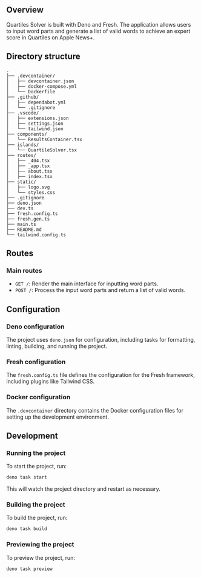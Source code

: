 ## Overview

Quartiles Solver is built with Deno and Fresh. The application allows users to input word parts and generate a list of valid words to achieve an expert score in Quartiles on Apple News+.

## Directory structure

```
.
├── .devcontainer/
│   ├── devcontainer.json
│   ├── docker-compose.yml
│   └── Dockerfile
├── .github/
│   ├── dependabot.yml
│   └── .gitignore
├── .vscode/
│   ├── extensions.json
│   ├── settings.json
│   └── tailwind.json
├── components/
│   └── ResultsContainer.tsx
├── islands/
│   └── QuartileSolver.tsx
├── routes/
│   ├── _404.tsx
│   ├── _app.tsx
│   ├── about.tsx
│   ├── index.tsx
├── static/
│   ├── logo.svg
│   └── styles.css
├── .gitignore
├── deno.json
├── dev.ts
├── fresh.config.ts
├── fresh.gen.ts
├── main.ts
├── README.md
└── tailwind.config.ts
```

## Routes

### Main routes

* `GET /`: Render the main interface for inputting word parts.
* `POST /`: Process the input word parts and return a list of valid words.

## Configuration

### Deno configuration

The project uses `deno.json` for configuration, including tasks for formatting, linting, building, and running the project.

### Fresh configuration

The `fresh.config.ts` file defines the configuration for the Fresh framework, including plugins like Tailwind CSS.

### Docker configuration

The `.devcontainer` directory contains the Docker configuration files for setting up the development environment.

## Development

### Running the project

To start the project, run:

```sh
deno task start
```

This will watch the project directory and restart as necessary.

### Building the project

To build the project, run:

```sh
deno task build
```

### Previewing the project

To preview the project, run:

```sh
deno task preview
```
